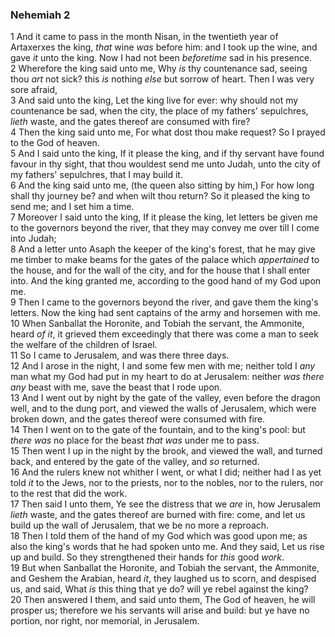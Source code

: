 ### Nehemiah 2

1 And it came to pass in the month Nisan, in the twentieth year of Artaxerxes the king, *that* wine *was* before him: and I took up the wine, and gave *it* unto the king. Now I had not been *beforetime* sad in his presence.  
2 Wherefore the king said unto me, Why *is* thy countenance sad, seeing thou *art* not sick? this *is* nothing *else* but sorrow of heart. Then I was very sore afraid,  
3 And said unto the king, Let the king live for ever: why should not my countenance be sad, when the city, the place of my fathers' sepulchres, *lieth* waste, and the gates thereof are consumed with fire?  
4 Then the king said unto me, For what dost thou make request? So I prayed to the God of heaven.  
5 And I said unto the king, If it please the king, and if thy servant have found favour in thy sight, that thou wouldest send me unto Judah, unto the city of my fathers' sepulchres, that I may build it.  
6 And the king said unto me, (the queen also sitting by him,) For how long shall thy journey be? and when wilt thou return? So it pleased the king to send me; and I set him a time.  
7 Moreover I said unto the king, If it please the king, let letters be given me to the governors beyond the river, that they may convey me over till I come into Judah;  
8 And a letter unto Asaph the keeper of the king's forest, that he may give me timber to make beams for the gates of the palace which *appertained* to the house, and for the wall of the city, and for the house that I shall enter into. And the king granted me, according to the good hand of my God upon me.  
9 Then I came to the governors beyond the river, and gave them the king's letters. Now the king had sent captains of the army and horsemen with me.  
10 When Sanballat the Horonite, and Tobiah the servant, the Ammonite, heard *of it*, it grieved them exceedingly that there was come a man to seek the welfare of the children of Israel.  
11 So I came to Jerusalem, and was there three days.  
12 And I arose in the night, I and some few men with me; neither told I *any* man what my God had put in my heart to do at Jerusalem: neither *was there any* beast with me, save the beast that I rode upon.  
13 And I went out by night by the gate of the valley, even before the dragon well, and to the dung port, and viewed the walls of Jerusalem, which were broken down, and the gates thereof were consumed with fire.  
14 Then I went on to the gate of the fountain, and to the king's pool: but *there was* no place for the beast *that was* under me to pass.  
15 Then went I up in the night by the brook, and viewed the wall, and turned back, and entered by the gate of the valley, and *so* returned.  
16 And the rulers knew not whither I went, or what I did; neither had I as yet told *it* to the Jews, nor to the priests, nor to the nobles, nor to the rulers, nor to the rest that did the work.  
17 Then said I unto them, Ye see the distress that we *are* in, how Jerusalem *lieth* waste, and the gates thereof are burned with fire: come, and let us build up the wall of Jerusalem, that we be no more a reproach.  
18 Then I told them of the hand of my God which was good upon me; as also the king's words that he had spoken unto me. And they said, Let us rise up and build. So they strengthened their hands for *this* good *work*.  
19 But when Sanballat the Horonite, and Tobiah the servant, the Ammonite, and Geshem the Arabian, heard *it*, they laughed us to scorn, and despised us, and said, What *is* this thing that ye do? will ye rebel against the king?  
20 Then answered I them, and said unto them, The God of heaven, he will prosper us; therefore we his servants will arise and build: but ye have no portion, nor right, nor memorial, in Jerusalem.  
